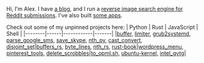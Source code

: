 Hi, I'm Alex. I have [a blog](https://alexdelorenzo.dev/), and I run a [reverse image search engine for Reddit submissions](https://dupebot.firstbyte.dev/). I've also built [some apps](https://producthunt.com/@alexdelorenzo/made).

Check out some of my unpinned projects here:
| Python | Rust | JavaScript | Shell |
|--------|------|------------|-------|
|[buffer](https://github.com/alexdelorenzo/buffer), [limiter](https://github.com/alexdelorenzo/limiter), [grub2systemd](https://github.com/alexdelorenzo/grub2systemd), [parse_google_sms](https://github.com/alexdelorenzo/parse_google_sms), [save_skype](https://github.com/alexdelorenzo/save_skype), [nth_py](https://github.com/alexdelorenzo/nth_py), [cast_convert](https://github.com/alexdelorenzo/cast_convert), [disjoint_set](https://github.com/alexdelorenzo/alexdelorenzo/disjoint_set)|[buffers_rs](https://github.com/alexdelorenzo/buffers-rs), [byte_lines](https://github.com/alexdelorenzo/byte_lines), [nth_rs](https://github.com/alexdelorenzo/nth_rs), [rust-book](https://github.com/alexdelorenzo/rust-book)|[wordpress_menu](https://github.com/alexdelorenzo/wordpress_menu), [pinterest_tools](https://github.com/alexdelorenzo/pinterest_tools), [delete_scrobbles](https://github.com/alexdelorenzo/delete_scrobbles)|[to_opml.sh](https://github.com/airsonic/airsonic/issues/1422#issuecomment-561431535), [ubuntu-kernel](https://github.com/alexdelorenzo/ubuntu-kernel), [intel_gvtg](https://github.com/alexdelorenzo/intel-gvtg)|


<!--| Python | Rust | JavaScript | Shell |
|--------|------|------------|-------|
|[buffer](https://gitlab.com/thismachinechills/buffer)|[buffer_rs](https://gitlab.com/thismachinechills/buffers-rs)|[wordpress_menu](https://github.com/alexdelorenzo/wordpress_menu)|[to_opml.sh](https://github.com/airsonic/airsonic/issues/1422#issuecomment-561431535)|
|[limiter](https://gitlab.com/thismachinechills/limiter)|[nth_rs](https://github.com/alexdelorenzo/nth_rs)|[pinterest_tools](https://github.com/alexdelorenzo/pinterest_tools)|[ubuntu-kernel](https://github.com/alexdelorenzo/ubuntu-kernel)|
|[grub2systemd](https://github.com/alexdelorenzo/grub2systemd)|[rust-book](https://github.com/alexdelorenzo/rust-book)|            |[intel_gvtg](https://github.com/alexdelorenzo/intel-gvtg)|
|[parse_google_sms](https://github.com/alexdelorenzo/parse_google_sms)| | | | -->

<!--
## Python
 - [limiter](https://gitlab.com/thismachinechills/limiter)
 - [buffer](https://gitlab.com/thismachinechills/buffer)
 - [grub2systemd](https://github.com/alexdelorenzo/grub2systemd)
 - [parse_google_sms](https://github.com/alexdelorenzo/parse_google_sms)

## Rust
 - [buffer_rs](https://gitlab.com/thismachinechills/buffer_rs)
 - [nth_rs](https://github.com/alexdelorenzo/nth_rs)
 - [rust-book](https://github.com/alexdelorenzo/rust-book)

## Shell
 - [to_opml.sh](https://github.com/airsonic/airsonic/issues/1422#issuecomment-561431535)
 - [ubuntu-kernel](https://github.com/alexdelorenzo/ubuntu-kernel)
 - [transmission_user](https://github.com/alexdelorenzo/transmission_user)
 - [intel_gvtg](https://github.com/alexdelorenzo/intel-gvtg)

## JavaScript
 - [wordpress_menu](https://github.com/alexdelorenzo/wordpress_menu)
 - [pinterest_tools](https://github.com/alexdelorenzo/pinterest_tools)


**alexdelorenzo/alexdelorenzo** is a ✨ _special_ ✨ repository because its `README.md` (this file) appears on your GitHub profile.

Here are some ideas to get you started:

- 🔭 I’m currently working on ...
- 🌱 I’m currently learning ...
- 👯 I’m looking to collaborate on ...
- 🤔 I’m looking for help with ...
- 💬 Ask me about ...
- 📫 How to reach me: ...
- 😄 Pronouns: ...
- ⚡ Fun fact: ...
-->
